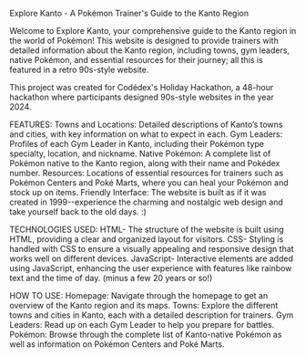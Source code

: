 Explore Kanto - A Pokémon Trainer's Guide to the Kanto Region

Welcome to Explore Kanto, your comprehensive guide to the Kanto region in the world of Pokémon!
This website is designed to provide trainers with detailed information about the Kanto region,
including towns, gym leaders, native Pokémon, and essential resources for their journey; all
this is featured in a retro 90s-style website.

This project was created for Codédex's Holiday Hackathon, a 48-hour hackathon where participants designed 90s-style websites in the year 2024.

FEATURES:
Towns and Locations: Detailed descriptions of Kanto’s towns and cities, with key information on what to expect in each.
Gym Leaders: Profiles of each Gym Leader in Kanto, including their Pokémon type specialty, location, and nickname.
Native Pokémon: A complete list of Pokémon native to the Kanto region, along with their name and Pokédex number.
Resources: Locations of essential resources for trainers such as Pokémon Centers and Poké Marts, where you can heal your Pokémon and stock up on items.
Friendly Interface: The website is built as if it was created in 1999--experience the charming and nostalgic web design and take yourself back to the old days. :)

TECHNOLOGIES USED:
HTML- The structure of the website is built using HTML, providing a clear and organized layout for visitors.
CSS- Styling is handled with CSS to ensure a visually appealing and responsive design that works well on different devices.
JavaScript- Interactive elements are added using JavaScript, enhancing the user experience with features like rainbow text and the time of day. (minus a few 20 years or so!)

HOW TO USE:
Homepage: Navigate through the homepage to get an overview of the Kanto region and its maps.
Towns: Explore the different towns and cities in Kanto, each with a detailed description for trainers.
Gym Leaders: Read up on each Gym Leader to help you prepare for battles.
Pokémon: Browse through the complete list of Kanto-native Pokémon as well as information on Pokémon Centers and Poké Marts.
